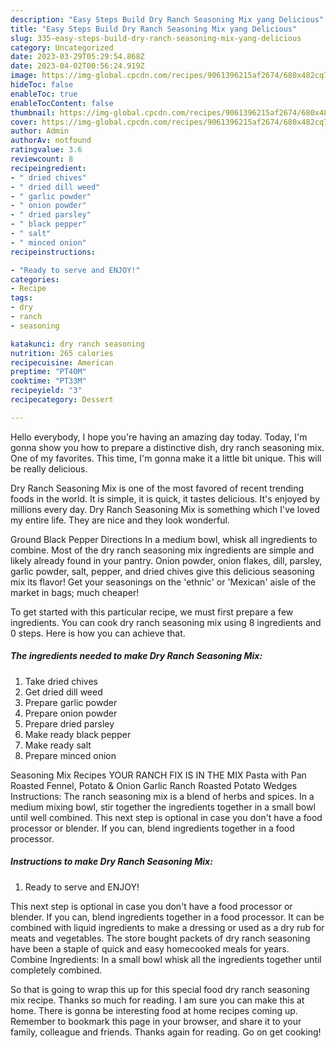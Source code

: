 ```yaml
---
description: "Easy Steps Build Dry Ranch Seasoning Mix yang Delicious"
title: "Easy Steps Build Dry Ranch Seasoning Mix yang Delicious"
slug: 335-easy-steps-build-dry-ranch-seasoning-mix-yang-delicious
category: Uncategorized
date: 2023-03-29T05:29:54.868Z
date: 2023-04-02T00:56:24.919Z
image: https://img-global.cpcdn.com/recipes/9061396215af2674/680x482cq70/dry-ranch-seasoning-mix-recipe-main-photo.jpg
hideToc: false
enableToc: true
enableTocContent: false
thumbnail: https://img-global.cpcdn.com/recipes/9061396215af2674/680x482cq70/dry-ranch-seasoning-mix-recipe-main-photo.jpg
cover: https://img-global.cpcdn.com/recipes/9061396215af2674/680x482cq70/dry-ranch-seasoning-mix-recipe-main-photo.jpg
author: Admin
authorAv: notfound
ratingvalue: 3.6
reviewcount: 8
recipeingredient:
- " dried chives"
- " dried dill weed"
- " garlic powder"
- " onion powder"
- " dried parsley"
- " black pepper"
- " salt"
- " minced onion"
recipeinstructions:

- "Ready to serve and ENJOY!"
categories:
- Recipe
tags:
- dry
- ranch
- seasoning

katakunci: dry ranch seasoning 
nutrition: 265 calories
recipecuisine: American
preptime: "PT40M"
cooktime: "PT33M"
recipeyield: "3"
recipecategory: Dessert

---
```



Hello everybody, I hope you're having an amazing day today. Today, I'm gonna show you how to prepare a distinctive dish, dry ranch seasoning mix. One of my favorites. This time, I'm gonna make it a little bit unique. This will be really delicious.

Dry Ranch Seasoning Mix is one of the most favored of recent trending foods in the world. It is simple, it is quick, it tastes delicious. It's enjoyed by millions every day. Dry Ranch Seasoning Mix is something which I've loved my entire life. They are nice and they look wonderful.

Ground Black Pepper Directions In a medium bowl, whisk all ingredients to combine. Most of the dry ranch seasoning mix ingredients are simple and likely already found in your pantry. Onion powder, onion flakes, dill, parsley, garlic powder, salt, pepper, and dried chives give this delicious seasoning mix its flavor! Get your seasonings on the &#39;ethnic&#39; or &#39;Mexican&#39; aisle of the market in bags; much cheaper!


To get started with this particular recipe, we must first prepare a few ingredients. You can cook dry ranch seasoning mix using 8 ingredients and 0 steps. Here is how you can achieve that.

<!--inarticleads1-->

##### The ingredients needed to make Dry Ranch Seasoning Mix:

1. Take  dried chives
1. Get  dried dill weed
1. Prepare  garlic powder
1. Prepare  onion powder
1. Prepare  dried parsley
1. Make ready  black pepper
1. Make ready  salt
1. Prepare  minced onion


Seasoning Mix Recipes YOUR RANCH FIX IS IN THE MIX Pasta with Pan Roasted Fennel, Potato &amp; Onion Garlic Ranch Roasted Potato Wedges Instructions: The ranch seasoning mix is a blend of herbs and spices. In a medium mixing bowl, stir together the ingredients together in a small bowl until well combined. This next step is optional in case you don&#39;t have a food processor or blender. If you can, blend ingredients together in a food processor. 

<!--inarticleads2-->

##### Instructions to make Dry Ranch Seasoning Mix:


1. Ready to serve and ENJOY!

This next step is optional in case you don&#39;t have a food processor or blender. If you can, blend ingredients together in a food processor. It can be combined with liquid ingredients to make a dressing or used as a dry rub for meats and vegetables. The store bought packets of dry ranch seasoning have been a staple of quick and easy homecooked meals for years. Combine Ingredients: In a small bowl whisk all the ingredients together until completely combined. 

So that is going to wrap this up for this special food dry ranch seasoning mix recipe. Thanks so much for reading. I am sure you can make this at home. There is gonna be interesting food at home recipes coming up. Remember to bookmark this page in your browser, and share it to your family, colleague and friends. Thanks again for reading. Go on get cooking!

